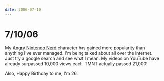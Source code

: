 ```yaml
---
date: 2006-07-10
---
```

# 7/10/06

My [Angry Nintendo Nerd](https://web.archive.org/web/20070913235542/http://cinemassacre.com/Movies/Nes_Nerd.html) character has gained more popularity than anything I've ever managed. I'm being talked about all over the internet. Just try a google search and see what I mean. My videos on YouTube have already surpassed 10,000 views each. TMNT actually passed 21,000!

Also, Happy Birthday to me, I'm 26.